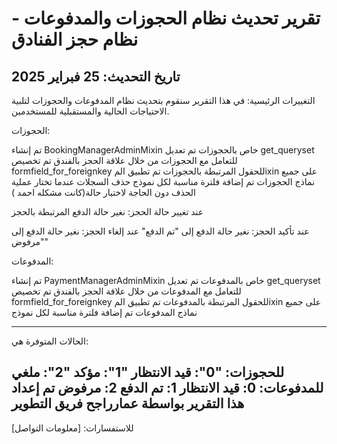 # تقرير تحديث نظام الحجوزات والمدفوعات - نظام حجز الفنادق
## تاريخ التحديث: 25 فبراير 2025

التغييرات الرئيسية: 
في هذا التقرير سنقوم بتحديث نظام المدفوعات والحجوزات لتلبية الاحتياجات الحالية والمستقبلية للمستخدمين.


الحجوزات:

تم إنشاء BookingManagerAdminMixin خاص بالحجوزات
تم تعديل  get_queryset للتعامل مع الحجوزات من خلال علاقة الحجز بالفندق
تم تخصيص formfield_for_foreignkey للحقول المرتبطة بالحجوزات
تم تطبيق المixin على جميع نماذج الحجوزات
تم إضافة فلترة مناسبة لكل نموذج
حذف السجلات عندما تختار عملية الحذف دون الحاجة لاختيار حالة(كانت مشكله احمد )


عند تغيير حالة الحجز: نغير حالة الدفع المرتبطة بالحجز

عند تأكيد الحجز: نغير حالة الدفع إلى "تم الدفع"
عند إلغاء الحجز: نغير حالة الدفع إلى "مرفوض"


المدفوعات:

تم إنشاء PaymentManagerAdminMixin خاص بالمدفوعات
تم تعديل  get_queryset للتعامل مع المدفوعات من خلال علاقة الحجز بالفندق
تم تخصيص formfield_for_foreignkey للحقول المرتبطة بالمدفوعات
تم تطبيق المixin على جميع نماذج المدفوعات
تم إضافة فلترة مناسبة لكل نموذج

---



الحالات المتوفرة هي:

للحجوزات:
"0": قيد الانتظار
"1": مؤكد
"2": ملغي
للمدفوعات:
0: قيد الانتظار
1: تم الدفع
2: مرفوض
تم إعداد هذا التقرير بواسطة عمارراجح فريق التطوير
---
للاستفسارات: [معلومات التواصل]